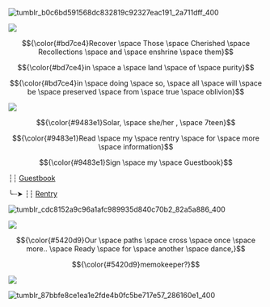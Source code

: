 ![tumblr_b0c6bd591568dc832819c92327eac191_2a711dff_400](https://github.com/interstellar-Journey/interstellar-journey/assets/143153577/ff223681-3be0-4095-9a37-535f77e871b4)


![](https://64.media.tumblr.com/d2e1cc1f52441feececa06fdd4bdc742/634fdd0d9056ad94-7f/s1280x1920/a6057559fca392eb8fec53842444f54a1fec1d5a.pnj)

$${\color{#bd7ce4}Recover \space Those \space Cherished \space Recollections \space and \space enshrine \space them}$$

$${\color{#bd7ce4}in \space a \space land \space of \space purity}$$

$${\color{#bd7ce4}in \space doing \space so, \space all \space will \space be \space preserved \space from \space true \space oblivion}$$

![](https://media1.tenor.com/m/SOxJWDp-OB4AAAAd/firefly-firefly-hsr.gif)


<p align="center"> $${\color{#9483e1}Solar, \space she/her , \space 7teen}$$ 
</p>

$${\color{#9483e1}Read \space my \space rentry \space for \space more \space information}$$ 



$${\color{#9483e1}Sign \space my \space Guestbook}$$

┆┆ [Guestbook](https://unnamedharmony.123guestbook.com/)   
 
╰┈➤ ┆┆ [Rentry](https://rentry.co/WhereTheLegendBegin)

![tumblr_cdc8152a9c96a1afc989935d840c70b2_82a5a886_400](https://github.com/interstellar-Journey/interstellar-journey/assets/143153577/8537b38b-bdb1-4951-b49d-af9a6be8d785)

![](https://media1.tenor.com/m/yjKgWOJnldYAAAAd/acheron-black-swan.gif)

$${\color{#5420d9}Our \space paths \space cross \space once \space more.. \space Ready \space for \space another \space dance,}$$

$${\color{#5420d9}memokeeper?}$$

![](https://64.media.tumblr.com/d2e1cc1f52441feececa06fdd4bdc742/634fdd0d9056ad94-7f/s1280x1920/a6057559fca392eb8fec53842444f54a1fec1d5a.pnj)

![tumblr_87bbfe8ce1ea1e2fde4b0fc5be717e57_286160e1_400](https://github.com/interstellar-Journey/interstellar-journey/assets/143153577/8982fe80-bd9c-456d-8a2e-e056189483e9)
